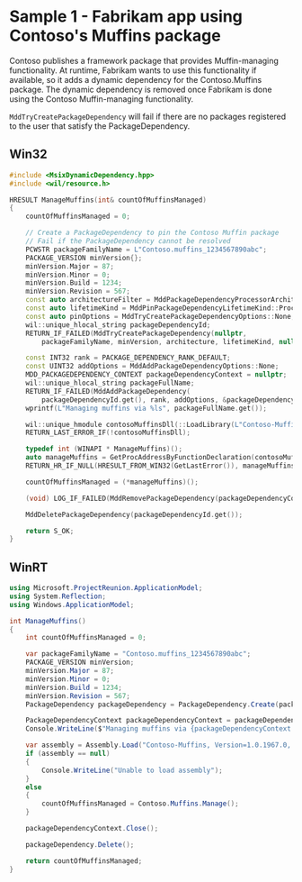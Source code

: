 # Sample 1 - Fabrikam app using Contoso's Muffins package

Contoso publishes a framework package that provides Muffin-managing functionality. At runtime, Fabrikam wants to use this functionality if available, so it adds a dynamic dependency for the Contoso.Muffins package. The dynamic dependency is removed once Fabrikam is done using the Contoso Muffin-managing functionality.

```MddTryCreatePackageDependency``` will fail if there are no packages registered to the user that satisfy the PackageDependency.

## Win32

```c++
#include <MsixDynamicDependency.hpp>
#include <wil/resource.h>

HRESULT ManageMuffins(int& countOfMuffinsManaged)
{
    countOfMuffinsManaged = 0;

    // Create a PackageDependency to pin the Contoso Muffin package
    // Fail if the PackageDependency cannot be resolved
    PCWSTR packageFamilyName = L"Contoso.muffins_1234567890abc";
    PACKAGE_VERSION minVersion{};
    minVersion.Major = 87;
    minVersion.Minor = 0;
    minVersion.Build = 1234;
    minVersion.Revision = 567;
    const auto architectureFilter = MddPackageDependencyProcessorArchitectures::None;
    const auto lifetimeKind = MddPinPackageDependencyLifetimeKind::Process;
    const auto pinOptions = MddTryCreatePackageDependencyOptions::None;
    wil::unique_hlocal_string packageDependencyId;
    RETURN_IF_FAILED(MddTryCreatePackageDependency(nullptr,
        packageFamilyName, minVersion, architecture, lifetimeKind, nullptr, pinOptions, &packageDependencyId));

    const INT32 rank = PACKAGE_DEPENDENCY_RANK_DEFAULT;
    const UINT32 addOptions = MddAddPackageDependencyOptions::None;
    MDD_PACKAGEDEPENDENCY_CONTEXT packageDependencyContext = nullptr;
    wil::unique_hlocal_string packageFullName;
    RETURN_IF_FAILED(MddAddPackageDependency(
        packageDependencyId.get(), rank, addOptions, &packageDependencyContext , &packageFullName));
    wprintf(L"Managing muffins via %ls", packageFullName.get());

    wil::unique_hmodule contosoMuffinsDll(::LoadLibrary(L"Contoso-Muffins"));
    RETURN_LAST_ERROR_IF(!contosoMuffinsDll);

    typedef int (WINAPI * ManageMuffins)();
    auto manageMuffins = GetProcAddressByFunctionDeclaration(contosoMuffinsDll, ManageMuffins);
    RETURN_HR_IF_NULL(HRESULT_FROM_WIN32(GetLastError()), manageMuffins);

    countOfMuffinsManaged = (*manageMuffins)();

    (void) LOG_IF_FAILED(MddRemovePackageDependency(packageDependencyContext));

    MddDeletePackageDependency(packageDependencyId.get());

    return S_OK;
}
```

## WinRT

```c#
using Microsoft.ProjectReunion.ApplicationModel;
using System.Reflection;
using Windows.ApplicationModel;

int ManageMuffins()
{
    int countOfMuffinsManaged = 0;

    var packageFamilyName = "Contoso.muffins_1234567890abc";
    PACKAGE_VERSION minVersion;
    minVersion.Major = 87;
    minVersion.Minor = 0;
    minVersion.Build = 1234;
    minVersion.Revision = 567;
    PackageDependency packageDependency = PackageDependency.Create(packageFamilyName, minVersion, null);

    PackageDependencyContext packageDependencyContext = packageDependency.Add();
    Console.WriteLine($"Managing muffins via {packageDependencyContext.PackageFullName}");

    var assembly = Assembly.Load("Contoso-Muffins, Version=1.0.1967.0, Culture=neutral, PublicKeyToken=8744b20f8da049e3");
    if (assembly == null)
    {
        Console.WriteLine("Unable to load assembly");
    }
    else
    {
        countOfMuffinsManaged = Contoso.Muffins.Manage();
    }

    packageDependencyContext.Close();

    packageDependency.Delete();

    return countOfMuffinsManaged;
}
```

